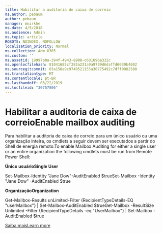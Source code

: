 ```yaml
---
title: Habilitar a auditoria de caixa de correio
ms.author: pebaum
author: pebaum
manager: mnirkhe
ms.date: 4/5/2018
ms.audience: Admin
ms.topic: article
ROBOTS: NOINDEX, NOFOLLOW
localization_priority: Normal
ms.collection: Adm_O365
ms.custom: ''
ms.assetid: 19997b0a-394f-4943-8908-c601696a332c
ms.openlocfilehash: 81041685cf383a231a9a9739d6daffd6039b4602
ms.sourcegitcommit: 03a156a9c9740521155a30775492c7dff0982588
ms.translationtype: MT
ms.contentlocale: pt-BR
ms.lasthandoff: 03/22/2019
ms.locfileid: "30757806"
---
```

# <a name="enable-mailbox-auditing"></a><span data-ttu-id="49045-102">Habilitar a auditoria de caixa de correio</span><span class="sxs-lookup"><span data-stu-id="49045-102">Enable mailbox auditing</span></span>

<span data-ttu-id="49045-103">Para habilitar a auditoria de caixa de correio para um único usuário ou uma organização inteira, os cmdlets a seguir devem ser executados a partir do Shell de energia remoto:</span><span class="sxs-lookup"><span data-stu-id="49045-103">To enable Mailbox Auditing for either a single user or an entire organization the following cmdlets must be run from Remote Power Shell:</span></span>
  
 <span data-ttu-id="49045-104">**Único usuário**</span><span class="sxs-lookup"><span data-stu-id="49045-104">**Single User**</span></span>
  
<span data-ttu-id="49045-105">Set-Mailbox-Identity "Jane Dow"-AuditEnabled $true</span><span class="sxs-lookup"><span data-stu-id="49045-105">Set-Mailbox -Identity "Jane Dow" -AuditEnabled $true</span></span>
  
 <span data-ttu-id="49045-106">**Organização**</span><span class="sxs-lookup"><span data-stu-id="49045-106">**Organization**</span></span>
  
<span data-ttu-id="49045-107">Get-Mailbox-Results unLimited-Filter {RecipientTypeDetails-EQ "userMailbox"} | Set-Mailbox-AuditEnabled $true</span><span class="sxs-lookup"><span data-stu-id="49045-107">Get-Mailbox -ResultSize Unlimited -Filter {RecipientTypeDetails -eq "UserMailbox"} | Set-Mailbox -AuditEnabled $true</span></span>
  
[<span data-ttu-id="49045-108">Saiba mais</span><span class="sxs-lookup"><span data-stu-id="49045-108">Learn more</span></span>](https://support.office.com/article/aaca8987-5b62-458b-9882-c28476a66918)
  

